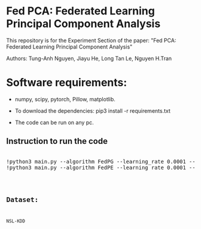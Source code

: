 # Fed PCA: Federated Learning Principal Component Analysis
This repository is for the Experiment Section of the paper: "Fed PCA: Federated Learning Principal Component Analysis"

Authors: Tung-Anh Nguyen, Jiayu He, Long Tan Le, Nguyen H.Tran
# Software requirements:
- numpy, scipy, pytorch, Pillow, matplotlib.

- To download the dependencies: pip3 install -r requirements.txt

- The code can be run on any pc.
## Instruction to run the code
<pre></code>
!python3 main.py --algorithm FedPG --learning_rate 0.0001 --num_global_iters 100 --dim 30 --subusers 0.1 --local_epochs 30
!python3 main.py --algorithm FedPE --learning_rate 0.0001 --num_global_iters 100 --dim 30 --subusers 0.1 --local_epochs 30
<code></pre>


## Dataset:

NSL-KDD
